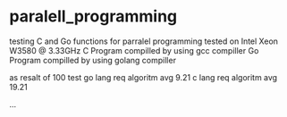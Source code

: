 # paralell_programming
testing C and Go functions for parralel programming
tested on Intel Xeon W3580 @ 3.33GHz
C Program compilled by using gcc compiller
Go Program compilled by using golang compiller

as resalt of 100 test
    go lang req algoritm avg 9.21
    c lang req algoritm avg 19.21

...